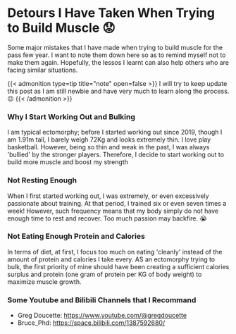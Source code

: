 # Detours I Have Taken When Trying to Build Muscle :worried:

Some major mistakes that I have made when trying to build muscle for the pass few year. I want to note them down here so as to remind myself not to make them again. Hopefully, the lessos I learnt can also help others who are facing similar situations.
<!--more-->

{{< admonition type=tip title="note" open=false >}}
I will try to keep update this post as I am still newbie and have very much to learn along the process. :wink:
{{< /admonition >}}

### Why I Start Working Out and Bulking
I am typical ectomorphy; before I started working out since 2019, though I am 1.91m tall, I barely weigh 72Kg and looks extremely thin. I love play basketball. However, being so thin and weak in the past, I was always 'bullied' by the stronger players. Therefore, I decide to start working out to build more muscle and boost my strength

### Not Resting Enough
When I first started working out, I was extremely, or even excessively passionate about training. At that period, I trained six or even seven times a week! However, such frequency means that my body simply do not have enough time to rest and recover. Too much passion may backfire. :sob:

### Not Eating Enough Protein and Calories
In terms of diet, at first, I focus too much on eating 'cleanly' instead of the amount of protein and calories I take every. AS an ectomorphy trying to bulk, the first priority of mine should have been creating a sufficient calories surplus and protein (one gram of protein per KG of body weight) to maximize muscle growth.  

### Some Youtube and Bilibili Channels that I Recommand
- Greg Doucette: <https://www.youtube.com/@gregdoucette>
- Bruce_Phd: <https://space.bilibili.com/1387592680/>

